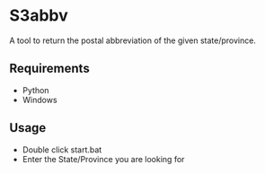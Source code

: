 # S3abbv

A tool to return the postal abbreviation of the given state/province.

## Requirements

- Python
- Windows

## Usage

- Double click start.bat
- Enter the State/Province you are looking for
